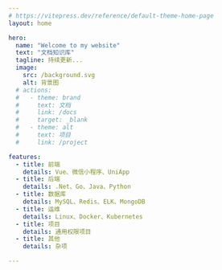 ```yaml
---
# https://vitepress.dev/reference/default-theme-home-page
layout: home

hero:
  name: "Welcome to my website"
  text: "文档知识库"
  tagline: 持续更新...
  image:
    src: /background.svg
    alt: 背景图
  # actions:
  #   - theme: brand
  #     text: 文档
  #     link: /docs
  #     target: _blank
  #   - theme: alt
  #     text: 项目
  #     link: /project

features:
  - title: 前端
    details: Vue、微信小程序、UniApp
  - title: 后端
    details: .Net、Go、Java、Python
  - title: 数据库
    details: MySQL、Redis、ELK、MongoDB
  - title: 运维
    details: Linux、Docker、Kubernetes
  - title: 项目
    details: 通用权限项目
  - title: 其他
    details: 杂项

---
```


